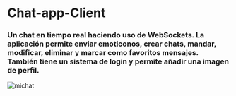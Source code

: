 # Chat-app-Client
### Un chat en tiempo real haciendo uso de WebSockets. La aplicación permite enviar emoticonos, crear chats, mandar, modificar, eliminar y marcar como favoritos mensajes. También tiene un sistema de login y permite añadir una imagen de perfil.

![michat](https://github.com/user-attachments/assets/008fe141-8d9f-4637-8a97-53a888e286f3)
